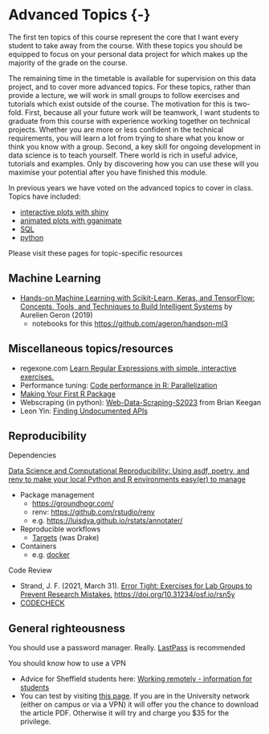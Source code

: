 # Advanced Topics {-}

The first ten topics of this course represent the core that I want every student to take away from the course. With these topics you should be equipped to focus on your personal data project for which makes up the majority of the grade on the course.

The remaining time in the timetable is available for supervision on this data project, and to cover more advanced topics. For these topics, rather than provide a lecture, we will work in small groups to follow exercises and tutorials which exist outside of the course. The motivation for this is two-fold. First, because all your future work will be teamwork, I want students to graduate from this course with experience working together on technical projects. Whether you are more or less confident in the technical requirements, you will learn a lot from trying to share what you know or think you know with a group. Second, a key skill for ongoing development in data science is to teach yourself. There world is rich in useful advice, tutorials and examples. Only by discovering how you can use these will you maximise your potential after you have finished this module.

In previous years we have voted on the advanced topics to cover in class. Topics have included:

* [interactive plots with shiny](interactive-graphs-with-shiny.html)
* [animated plots with gganimate](animated-plots-with-gganimate.html)
* [SQL](database-queries-sql.html)
* [python](python.html)

Please visit these pages for topic-specific resources 

## Machine Learning

* [Hands-on Machine Learning with Scikit-Learn, Keras, and TensorFlow: Concepts, Tools, and Techniques to Build Intelligent Systems](https://www.amazon.co.uk/Hands-Machine-Learning-Scikit-Learn-TensorFlow/dp/1492032646) by Aurelien Geron (2019)
  * notebooks for this https://github.com/ageron/handson-ml3


## Miscellaneous topics/resources

* regexone.com [Learn Regular Expressions with simple, interactive exercises.](https://regexone.com/)
* Performance tuning: [Code performance in R: Parallelization](https://www.r-bloggers.com/2021/06/code-performance-in-r-parallelization/)
* [Making Your First R Package](https://tinyheero.github.io/jekyll/update/2015/07/26/making-your-first-R-package.html)
* Webscraping (in python): [Web-Data-Scraping-S2023](https://github.com/CU-ITSS/Web-Data-Scraping-S2023/) from Brian Keegan
* Leon Yin: [Finding Undocumented APIs](http://inspectelement.org/apis)

## Reproducibility

Dependencies 

[Data Science and Computational Reproducibility: Using asdf, poetry, and renv to make your local Python and R environments easy(er) to manage](http://haines-lab.com/post/asdf-poetry-renv-local-python-r-environments/)

 * Package management 
    * https://groundhogr.com/
    * renv: https://github.com/rstudio/renv
    * e.g. https://luisdva.github.io/rstats/annotater/
 * Reproducible workflows
    * [Targets](https://books.ropensci.org/targets/) (was Drake)
 * Containers
    * e.g. [docker](https://www.docker.com/)

Code Review

 * Strand, J. F. (2021, March 31). [Error Tight: Exercises for Lab Groups to Prevent Research Mistakes.](https://psyarxiv.com/rsn5y) https://doi.org/10.31234/osf.io/rsn5y
 * [CODECHECK](https://codecheck.org.uk/)
 
 
## General righteousness

You should use a password manager. Really. [LastPass](https://www.lastpass.com) is recommended

You should know how to use a VPN

* Advice for Sheffield students here: [Working remotely - information for students](https://www.sheffield.ac.uk/it-services/remote/students)
* You can test by visiting [this page](https://journals.sagepub.com/doi/full/10.1177/0956797613511466). If you are in the University network (either on campus or via a VPN) it will offer you the chance to download the article PDF. Otherwise it will try and charge you $35 for the privilege.

